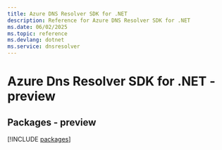 ```yaml
---
title: Azure DNS Resolver SDK for .NET
description: Reference for Azure DNS Resolver SDK for .NET
ms.date: 06/02/2025
ms.topic: reference
ms.devlang: dotnet
ms.service: dnsresolver
---
```

# Azure Dns Resolver SDK for .NET - preview
## Packages - preview
[!INCLUDE [packages](dns-resolver-index.md)]